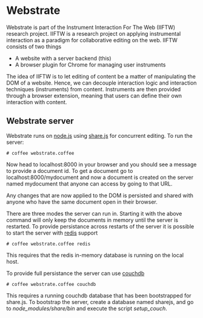 Webstrate
=========

Webstrate is part of the Instrument Interaction For The Web (IIFTW) research project. IIFTW is a research project on applying instrumental interaction as a paradigm for collaborative editing on the web.
IIFTW consists of two things 
 * A website with a server backend (this)
 * A browser plugin for Chrome for managing user instruments

The idea of IIFTW is to let editing of content be a matter of manipulating the DOM of a website. 
Hence, we can decouple interaction logic and interaction techniques (instruments) from content. 
Instruments are then provided through a browser extension, meaning that users can define their own interaction with content.

Webstrate server
----------------
Webstrate runs on [node.js](http://nodejs.org/) using [share.js](http://sharejs.org/) for concurrent editing.
To run the server:

	# coffee webstrate.coffee
	
Now head to localhost:8000 in your browser and you should see a message to provide a document id.
To get a document go to localhost:8000/mydocument and now a document is created on the server named mydocument that anyone can access by going to that URL.

Any changes that are now applied to the DOM is persisted and shared with anyone who have the same document open in their browser.

There are three modes the server can run in. Starting it with the above command will only keep the documents in memory until the server is restarted.
To provide persistance across restarts of the server it is possible to start the server with [redis](http://redis.io/) support

	# coffee webstrate.coffee redis
	
This requires that the redis in-memory database is running on the local host.

To provide full persistance the server can use [couchdb](http://couchdb.apache.org/)

	# coffee webstrate.coffee couchdb
	
This requires a running couchdb database that has been bootstrapped for share.js.
To bootstrap the server, create a database named sharejs, and go to _node\_modules/share/bin_ and execute the script _setup\_couch_.

